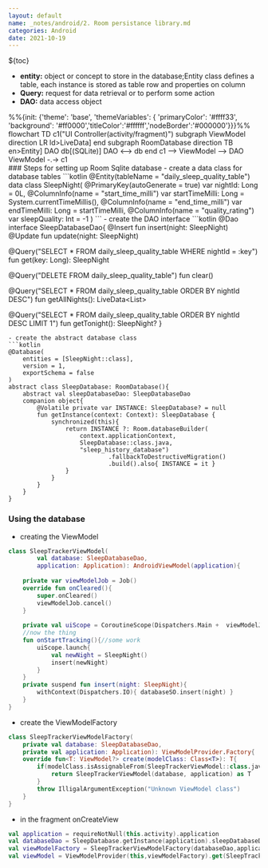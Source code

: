 ```yaml
---
layout: default
name: _notes/android/2. Room persistance library.md
categories: Android
date: 2021-10-19
---
```

<script 
    type="text/javascript"
    src="https://unpkg.com/mermaid@8.13.2/dist/mermaid.min.js">
</script>

<link 
  rel="stylesheet" 
  href="https://cdn.jsdelivr.net/npm/katex@0.13.18/dist/katex.min.css" integrity="sha384-zTROYFVGOfTw7JV7KUu8udsvW2fx4lWOsCEDqhBreBwlHI4ioVRtmIvEThzJHGET" crossorigin="anonymous">

<script defer 
  src="https://cdn.jsdelivr.net/npm/katex@0.13.18/dist/katex.min.js" integrity="sha384-GxNFqL3r9uRJQhR+47eDxuPoNE7yLftQM8LcxzgS4HT73tp970WS/wV5p8UzCOmb" crossorigin="anonymous">
</script>

<script defer 
  src="https://cdn.jsdelivr.net/npm/katex@0.13.18/dist/contrib/auto-render.min.js" integrity="sha384-vZTG03m+2yp6N6BNi5iM4rW4oIwk5DfcNdFfxkk9ZWpDriOkXX8voJBFrAO7MpVl" crossorigin="anonymous">
</script>
<script>
    document.addEventListener("DOMContentLoaded", function() {
        renderMathInElement(document.body, {
          // customised options
          // • auto-render specific keys, e.g.:
          delimiters: [
              {left: '$$', right: '$$', display: true},
              {left: '$', right: '$', display: false},
              {left: '\(', right: '\)', display: false},
              {left: '\[', right: '\]', display: true}
          ],
          // • rendering keys, e.g.:
          throwOnError : false
        });
    });
</script>
${toc}
<br>

- **entity:** object or concept to store in the database;Entity class defines a table, each instance is stored as table row and properties on column
- **Query:** request for data retrieval or to perform some action
- **DAO:** data access object
<div class="mermaid">%%{init: {'theme': 'base', 'themeVariables': { 'primaryColor': '#ffff33', 'background': '#ff0000','titleColor':'#ffffff','nodeBorder':'#000000'}}}%%
flowchart TD
	c1("UI Controller(activity/fragment)")
  subgraph ViewModel
    direction LR
    ld>LiveData]
  end
  subgraph RoomDatabase
    direction TB
		en>Entity]
    DAO
		db[(SQLite)]
		DAO <--> db
  end
  c1 --> ViewModel --> DAO
  ViewModel -.-> c1
</div>
### Steps for setting up Room Sqlite database
- create  a data class for database tables
```kotlin
@Entity(tableName = "daily_sleep_quality_table")
data class SleepNight(
	@PrimaryKey(autoGenerate = true)
	var nightId: Long = 0L,
	@ColumnInfo(name = "start_time_milli")
	var startTimeMilli: Long = System.currentTimeMillis(),
	@ColumnInfo(name = "end_time_milli")
	var endTimeMilli: Long = startTimeMilli,
	@ColumnInfo(name = "quality_rating")
	var sleepQuality: Int = -1
)
```
- create the DAO interface
```kotlin
@Dao
interface SleepDatabaseDao{
   @Insert
   fun insert(night: SleepNight)
   @Update
   fun update(night: SleepNight)
   
   @Query("SELECT * FROM daily_sleep_quality_table WHERE nightId = :key")
   fun get(key: Long): SleepNight
   
   @Query("DELETE FROM daily_sleep_quality_table")
   fun clear()
   
   @Query("SELECT * FROM daily_sleep_quality_table ORDER BY nightId DESC")
   fun getAllNights(): LiveData<List<SleepNight>>
   
   @Query("SELECT * FROM daily_sleep_quality_table ORDER BY nightId DESC LIMIT 1")
   fun getTonight(): SleepNight?
}

```
- create the abstract database class
```kotlin
@Database(
	entities = [SleepNight::class],
	version = 1,
	exportSchema = false
)
abstract class SleepDatabase: RoomDatabase(){
	abstract val sleepDatabaseDao: SleepDatabaseDao
	companion object{
		@Volatile private var INSTANCE: SleepDatabase? = null
		fun getInstance(context: Context): SleepDatabase {
			synchronized(this){
				return INSTANCE ?: Room.databaseBuilder(
					context.applicationContext,
					SleepDatabase::class.java,
					"sleep_history_database")
							.fallbackToDestructiveMigration()
							.build().also{ INSTANCE = it }
				}
			}
		}
	}
}
```

### Using the database
- creating the ViewModel
```kotlin
class SleepTrackerViewModel(
		val database: SleepDatabaseDao,
		application: Application): AndroidViewModel(application){
	
	private var viewModelJob = Job()
	override fun onCleared(){
		super.onCleared()
		viewModelJob.cancel()
	}
	
	private val uiScope = CoroutineScope(Dispatchers.Main +  viewModelJob)
	//now the thing
	fun onStartTracking(){//some work
		uiScope.launch{		
			val newNight = SleepNight()
			insert(newNight)
		}
	}
	private suspend fun insert(night: SleepNight){
		withContext(Dispatchers.IO){ databaseSO.insert(night) }
	}
}
```
- create the ViewModelFactory
```kotlin
class SleepTrackerViewModelFactory(
	private val database: SleepDatabaseDao,
	private val application: Application): ViewModelProvider.Factory{
	override fun<T: ViewModel?> create(modelClass: Class<T>): T{
		if(modelClass.isAssignableFrom(SleepTrackerViewModel::class.java)){
			return SleepTrackerViewModel(database, application) as T
		}
		throw IlligalArgumentException("Unknown ViewModel class")
	}
}
```
- in the fragment onCreateView
```kotlin
val application = requireNotNull(this.activity).application
val databaseDao = SleepDatabase.getInstance(application).sleepDatabaseDao
val viewModelFactory = SleepTrackerViewModelFactory(databaseDao,application)
val viewModel = ViewModelProvider(this,viewModelFactory).get(SleepTrackerViewModel::class.java)
```

